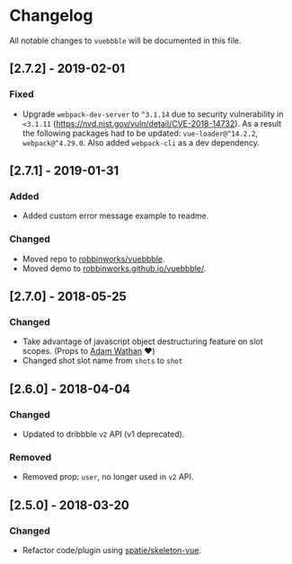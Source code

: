 # Changelog

All notable changes to `vuebbble` will be documented in this file.

## [2.7.2] - 2019-02-01

### Fixed
- Upgrade `webpack-dev-server` to `^3.1.14` due to security vulnerability in `<3.1.11` (https://nvd.nist.gov/vuln/detail/CVE-2018-14732). As a result the following packages had to be updated: `vue-loader@^14.2.2`, `webpack@^4.29.0`. Also added `webpack-cli` as a dev dependency.

## [2.7.1] - 2019-01-31

### Added
- Added custom error message example to readme.

### Changed
- Moved repo to [robbinworks/vuebbble](https://github.com/robbinworks/vuebbble).
- Moved demo to [robbinworks.github.io/vuebbble/](https://robbinworks.github.io/vuebbble/).

## [2.7.0] - 2018-05-25

### Changed
- Take advantage of javascript object destructuring feature on slot scopes. (Props to [Adam Wathan](https://youtu.be/GWdOucfAzTo?t=8m) :heart:)
- Changed shot slot name from `shots` to `shot`

## [2.6.0] - 2018-04-04

### Changed
- Updated to dribbble `v2` API (v1 deprecated).

### Removed
- Removed prop: `user`, no longer used in `v2` API.

## [2.5.0] - 2018-03-20

### Changed
- Refactor code/plugin using [spatie/skeleton-vue](https://github.com/spatie/skeleton-vue).
